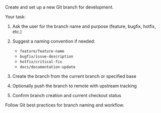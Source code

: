 Create and set up a new Git branch for development.

Your task:
1. Ask the user for the branch name and purpose (feature, bugfix, hotfix, etc.)
2. Suggest a naming convention if needed:
   - `feature/feature-name`
   - `bugfix/issue-description`
   - `hotfix/critical-fix`
   - `docs/documentation-update`

3. Create the branch from the current branch or specified base
4. Optionally push the branch to remote with upstream tracking

5. Confirm branch creation and current checkout status

Follow Git best practices for branch naming and workflow.
